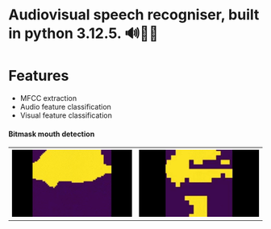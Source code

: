 
# Audiovisual speech recogniser, built in python 3.12.5. 🔊👂🏼

# Features
<ul>
<li>MFCC extraction</li>
<li>Audio feature classification</li>
<li>Visual feature classification</li>
</ul>

#### Bitmask mouth detection
<table>
  <tr>
    <th><img src="image/Morphological2.gif" alt="AVP Morphological operations" width="350"></th>
    <th><img src="image/NotMorpho.gif" alt="AVP Morphological operations" width="350"></th>
  </tr>
</table>
